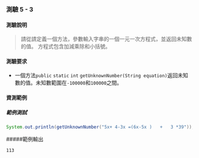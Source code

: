 ### 測驗 5 - 3

#### 測驗說明
> 請從請定義一個方法，參數輸入字串的一個一元一次方程式，並返回未知數的值。
> 方程式包含加減乘除和小括號。

#### 測驗要求
 - 一個方法`public` `static` `int` `getUnknownNumber(String equation)`返回未知數的值。未知數範圍在`-100000`和`100000`之間。

#### 資測範例

##### 範例測試
```java
System.out.println(getUnknownNumber("5x+ 4-3x =(6x-5x )   +   3 *39"));
```

#####範例輸出
```
113
```